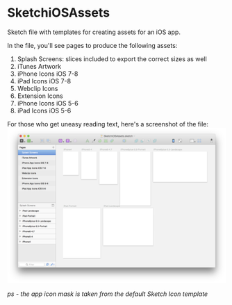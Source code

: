 SketchiOSAssets
===============

Sketch file with templates for creating assets for an iOS app.

In the file, you'll see pages to produce the following assets:

1. Splash Screens: slices included to export the correct sizes as well
2. iTunes Artwork
3. iPhone Icons iOS 7-8
4. iPad Icons iOS 7-8
5. Webclip Icons
6. Extension Icons
6. iPhone Icons iOS 5-6
7. iPad Icons iOS 5-6

For those who get uneasy reading text, here's a screenshot of the file:
![Screenshot of the iOS Asset template file](iOSAssetsScreenshot.png?raw=true)

*ps - the app icon mask is taken from the default Sketch Icon template*
